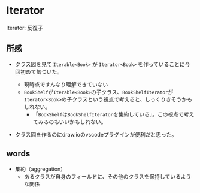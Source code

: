 # Iterator

Iterator: 反復子


## 所感

* クラス図を見て `Iterable<Book>` が `Iterator<Book>` を作っていることに今回初めて気づいた。
  * 現時点ですんなり理解できていない
  * `BookShelf`が`Iterable<Book>`の子クラス、`BookShelfIterator`が`Iterator<Book>`の子クラスという視点で考えると、しっくりきそうかもしれない。
    * 「`BookShelf`は`BookShelfIterator`を集約している」。この視点で考えてみるのもいいかもしれない。

* クラス図を作るのにdraw.ioのvscodeプラグインが便利だと思った。

## words

* 集約（aggregation）
  * あるクラスが自身のフィールドに、その他のクラスを保持しているような関係
